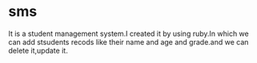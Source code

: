 # sms
It is a student management system.I created it by using ruby.In which we can add stsudents recods like their name and age and grade.and we can delete it,update it.

